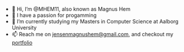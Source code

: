 - 👋 Hi, I’m @MHEM11, also known as Magnus Hem 
- 👀 I have a passion for progamming
- 🌱 I’m currently studying my Masters in Computer Science at Aalborg University 
- 📫 Reach me on jensenmagnushem@gmail.com, and checkout my [portfolio](https://magnushem.com)
